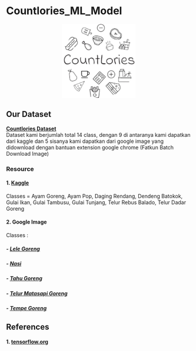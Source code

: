 # Countlories_ML_Model
<p align="center"> <img src="https://raw.githubusercontent.com/IpunkDkk/Countlories/main/image.jpg" width="200" height="200" /> </p>

## Our Dataset
[**Countlories Dataset**](https://drive.google.com/drive/folders/1QdX34wwuv-rQrMPDFgaBa0EGeiaclfWc?usp=sharing)<br />
Dataset kami berjumlah total 14 class, dengan 9 di antaranya kami dapatkan dari kaggle dan 5 sisanya kami dapatkan dari google image yang didownload dengan bantuan extension google chrome (Fatkun Batch Download Image)
### Resource
#### 1. [Kaggle](https://www.kaggle.com/datasets/faldoae/padangfood)
Classes = Ayam Goreng, Ayam Pop, Daging Rendang, Dendeng Batokok, Gulai Ikan, Gulai Tambusu, Gulai Tunjang, Telur Rebus Balado, Telur Dadar Goreng

#### 2. Google Image
Classes :
##### - [Lele Goreng](https://www.google.com/search?sxsrf=APwXEdf6NUZcgJ2WI4eldPKUTYVa5HAwrQ:1686904404675&q=lele+goreng&tbm=isch&sa=X&ved=2ahUKEwiJ6b3OsMf_AhWAyDgGHbX9CaQQ0pQJegQIDBAB&biw=1536&bih=714&dpr=1.25)
##### - [Nasi](https://www.google.com/search?q=nasi&tbm=isch&ved=2ahUKEwj9psTPsMf_AhUpK7cAHb7yCS0Q2-cCegQIABAA&oq=nasi&gs_lcp=CgNpbWcQAzIKCAAQigUQsQMQQzIKCAAQigUQsQMQQzIHCAAQigUQQzIKCAAQigUQsQMQQzIHCAAQigUQQzIHCAAQigUQQzIKCAAQigUQsQMQQzIHCAAQigUQQzIHCAAQigUQQzIKCAAQigUQsQMQQzoECCMQJzoFCAAQgARQiLEBWPCzAWC3tQFoAXAAeACAAYACiAHkBZIBBTIuMi4xmAEAoAEBqgELZ3dzLXdpei1pbWfAAQE&sclient=img&ei=Vh6MZP2jNanW3LUPvuWn6AI&bih=714&biw=1536)
##### - [Tahu Goreng](https://www.google.com/search?q=tahu+goreng&tbm=isch&ved=2ahUKEwjvr7PpsMf_AhX0VHwKHWIXByoQ2-cCegQIABAA&oq=tahu+goreng&gs_lcp=CgNpbWcQAzIECCMQJzIFCAAQgAQyBQgAEIAEMgUIABCABDIFCAAQgAQyBQgAEIAEMgUIABCABDIFCAAQgAQyBQgAEIAEMgUIABCABDoICAAQgAQQsQM6CggAEIoFELEDEEM6CwgAEIAEELEDEIMBOgcIABCKBRBDULdiWOJqYO9raAFwAHgAgAGRAYgB0gqSAQM1LjiYAQCgAQGqAQtnd3Mtd2l6LWltZ8ABAQ&sclient=img&ei=jR6MZK-1B_Sp8QPirpzQAg&bih=714&biw=1536)
##### - [Telur Matasapi Goreng](https://www.google.com/search?q=telur+matasapi&tbm=isch&ved=2ahUKEwiq_9HysMf_AhUcLrcAHbGJBsoQ2-cCegQIABAA&oq=telur+matasapi&gs_lcp=CgNpbWcQAzIFCAAQgAQyCQgAEBgQgAQQCjIJCAAQGBCABBAKOgQIIxAnOgcIABCKBRBDOggIABCABBCxAzoKCAAQigUQsQMQQ1CuBVigE2DpFGgAcAB4AIAB8AKIAYkRkgEHNC43LjIuMZgBAKABAaoBC2d3cy13aXotaW1nwAEB&sclient=img&ei=oB6MZKqvHpzc3LUPsZOa0Aw&bih=714&biw=1536)
##### - [Tempe Goreng](https://www.google.com/search?q=tempe+goreng&tbm=isch&ved=2ahUKEwiSl9H7sMf_AhXMK7cAHVBqBCcQ2-cCegQIABAA&oq=tempe+g&gs_lcp=CgNpbWcQARgAMgQIIxAnMggIABCABBCxAzIICAAQgAQQsQMyBQgAEIAEMgUIABCABDIFCAAQgAQyBQgAEIAEMgUIABCABDIFCAAQgAQyBQgAEIAEOgkIABAYEIAEEAo6BwgAEIoFEEM6CggAEIoFELEDEEM6CwgAEIAEELEDEIMBUN8HWLIOYI8TaABwAHgAgAG3AYgB_QaSAQM0LjSYAQCgAQGqAQtnd3Mtd2l6LWltZ8ABAQ&sclient=img&ei=sx6MZNLxFczX3LUP0NSRuAI&bih=714&biw=1536)

## References
#### 1. [tensorflow.org](https://www.tensorflow.org/)
